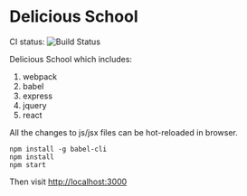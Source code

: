 Delicious School
=================

CI status: ![Build Status](https://travis-ci.org/seafruit/delicious-school-project.svg?branch=the-first-week-mvp)

Delicious School which includes:

1. webpack
2. babel
3. express
4. jquery
5. react

All the changes to js/jsx files can be hot-reloaded in browser.

```
npm install -g babel-cli
npm install
npm start

```

Then visit <http://localhost:3000>




